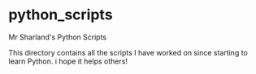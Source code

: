 python_scripts
==============

Mr Sharland's Python Scripts

This directory contains all the scripts I have worked on since starting to learn Python.  i hope it helps others!
